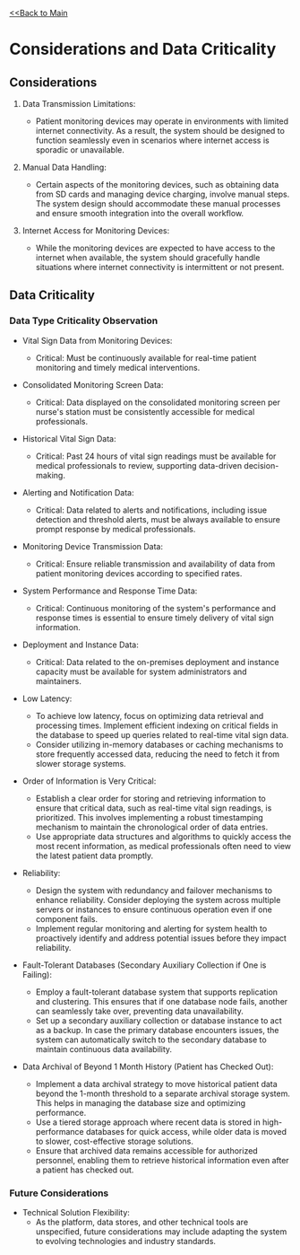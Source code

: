 [<<Back to Main ](/README.md)

# Considerations and Data Criticality

## Considerations

1.  Data Transmission Limitations:

    -   Patient monitoring devices may operate in environments with limited internet connectivity. As a result, the system should be designed to function seamlessly even in scenarios where internet access is sporadic or unavailable.

2.  Manual Data Handling:

    -   Certain aspects of the monitoring devices, such as obtaining data from SD cards and managing device charging, involve manual steps. The system design should accommodate these manual processes and ensure smooth integration into the overall workflow.

3.  Internet Access for Monitoring Devices:

    -   While the monitoring devices are expected to have access to the internet when available, the system should gracefully handle situations where internet connectivity is intermittent or not present.

## Data Criticality

### Data Type Criticality Observation

-   Vital Sign Data from Monitoring Devices:

    -   Critical: Must be continuously available for real-time patient monitoring and timely medical interventions.

-   Consolidated Monitoring Screen Data:

    -   Critical: Data displayed on the consolidated monitoring screen per nurse's station must be consistently accessible for medical professionals.

-   Historical Vital Sign Data:

    -   Critical: Past 24 hours of vital sign readings must be available for medical professionals to review, supporting data-driven decision-making.

-   Alerting and Notification Data:

    -   Critical: Data related to alerts and notifications, including issue detection and threshold alerts, must be always available to ensure prompt response by medical professionals.

-   Monitoring Device Transmission Data:

    -   Critical: Ensure reliable transmission and availability of data from patient monitoring devices according to specified rates.

-   System Performance and Response Time Data:

    -   Critical: Continuous monitoring of the system's performance and response times is essential to ensure timely delivery of vital sign information.

-   Deployment and Instance Data:

    -   Critical: Data related to the on-premises deployment and instance capacity must be available for system administrators and maintainers.

-   Low Latency:

    -   To achieve low latency, focus on optimizing data retrieval and processing times. Implement efficient indexing on critical fields in the database to speed up queries related to real-time vital sign data.
    -   Consider utilizing in-memory databases or caching mechanisms to store frequently accessed data, reducing the need to fetch it from slower storage systems.

-   Order of Information is Very Critical:

    -   Establish a clear order for storing and retrieving information to ensure that critical data, such as real-time vital sign readings, is prioritized. This involves implementing a robust timestamping mechanism to maintain the chronological order of data entries.
    -   Use appropriate data structures and algorithms to quickly access the most recent information, as medical professionals often need to view the latest patient data promptly.

-   Reliability:

    -   Design the system with redundancy and failover mechanisms to enhance reliability. Consider deploying the system across multiple servers or instances to ensure continuous operation even if one component fails.
    -   Implement regular monitoring and alerting for system health to proactively identify and address potential issues before they impact reliability.

-   Fault-Tolerant Databases (Secondary Auxiliary Collection if One is Failing):

    -   Employ a fault-tolerant database system that supports replication and clustering. This ensures that if one database node fails, another can seamlessly take over, preventing data unavailability.
    -   Set up a secondary auxiliary collection or database instance to act as a backup. In case the primary database encounters issues, the system can automatically switch to the secondary database to maintain continuous data availability.

-   Data Archival of Beyond 1 Month History (Patient has Checked Out):

    -   Implement a data archival strategy to move historical patient data beyond the 1-month threshold to a separate archival storage system. This helps in managing the database size and optimizing performance.
    -   Use a tiered storage approach where recent data is stored in high-performance databases for quick access, while older data is moved to slower, cost-effective storage solutions.
    -   Ensure that archived data remains accessible for authorized personnel, enabling them to retrieve historical information even after a patient has checked out.

### Future Considerations

-   Technical Solution Flexibility:
    -   As the platform, data stores, and other technical tools are unspecified, future considerations may include adapting the system to evolving technologies and industry standards.
